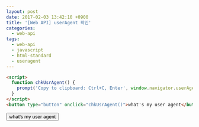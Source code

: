 ```yaml
---
layout: post
date: 2017-02-03 13:42:10 +0900
title: '[Web API] userAgent 확인'
categories:
  - web-api
tags:
  - web-api
  - javascript
  - html-standard
  - useragent
---
```


```html
<script>
  function chkUsrAgent() {
    prompt('Copy to clipboard: Ctrl+C, Enter', window.navigator.userAgent);
  }
</script>
<button type="button" onclick="chkUsrAgent()">what's my user agent</button>
```

<script>
  function chkUsrAgent() {
    prompt('Copy to clipboard: Ctrl+C, Enter', window.navigator.userAgent);
  }
</script>
<button type="button" onclick="chkUsrAgent()">what's my user agent</button>

